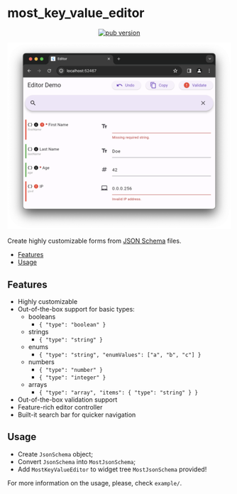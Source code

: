 <h1> most_key_value_editor </h1>

<p align="center">
  <a href="https://pub.dev/packages/most_key_value_editor">
    <img src="https://img.shields.io/pub/v/most_key_value_editor.svg?label=pub&color=orange" alt="pub version">
  </a>
</p>

<p align="center">
  <img src="assets/screenshot.png" alt="most_key_value_editor screenshot">
</p>

Create highly customizable forms from [JSON Schema](https://json-schema.org/) files.

- [Features](#features)
- [Usage](#usage)

## Features

- Highly customizable
- Out-of-the-box support for basic types:
  - booleans
    - `{ "type": "boolean" }`
  - strings
    - `{ "type": "string" }`
  - enums
    - `{ "type": "string", "enumValues": ["a", "b", "c"] }`
  - numbers
    - `{ "type": "number" }`
    - `{ "type": "integer" }`
  - arrays
    - `{ "type": "array", "items": { "type": "string" } }`
- Out-of-the-box validation support
- Feature-rich editor controller
- Built-it search bar for quicker navigation

## Usage
- Create `JsonSchema` object;
- Convert `JsonSchema` into `MostJsonSchema`;
- Add `MostKeyValueEditor` to widget tree `MostJsonSchema` provided!


For more information on the usage, please, check `example/`.
